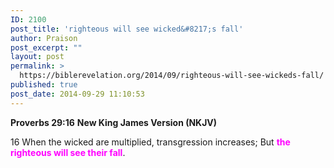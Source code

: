 ```yaml
---
ID: 2100
post_title: 'righteous will see wicked&#8217;s fall'
author: Praison
post_excerpt: ""
layout: post
permalink: >
  https://biblerevelation.org/2014/09/righteous-will-see-wickeds-fall/
published: true
post_date: 2014-09-29 11:10:53
---
```

<strong>Proverbs 29:16</strong>
<strong> New King James Version (NKJV)</strong>

16 When the wicked are multiplied, transgression increases;
But <span style="color: #ff00ff;"><strong>the righteous will see their fall</strong></span>.